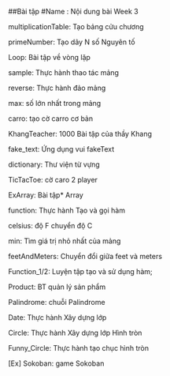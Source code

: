 ##Bài tập
#Name : Nội dung bài Week 3

multiplicationTable: Tạo bảng cửu chương

primeNumber: Tạo dãy N số Nguyên tố

Loop: Bài tập về vòng lặp

sample: Thực hành thao tác mảng

reverse: Thực hành đảo mảng

max: số lớn nhất trong mảng

carro: tạo cờ carro cơ bản

KhangTeacher: 1000 Bài tập của thầy Khang

fake_text: Ứng dụng vui fakeText

dictionary: Thư viện từ vựng

TicTacToe: cờ caro 2 player

ExArray: Bài tập* Array

function: Thực hành Tạo và gọi hàm

celsius: độ F chuyển độ C

min: Tìm giá trị nhỏ nhất của mảng

feetAndMeters: Chuyển đổi giữa feet và meters

Function_1/2: Luyện tập tạo và sử dụng hàm;

Product: BT quản lý sản phẩm

Palindrome: chuỗi Palindrome

Date: Thực hành Xây dựng lớp 

Circle: Thực hành Xây dựng lớp Hình tròn

Funny_Circle: Thực hành tạo chục hình tròn

[Ex] Sokoban: game Sokoban 